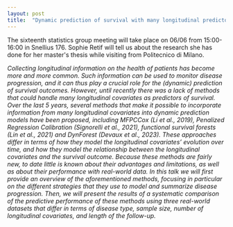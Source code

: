 ```yaml
---
layout: post
title:  "Dynamic prediction of survival with many longitudinal predictors: an empirical evaluation (Sophie Retif)"
---
```


The sixteenth statistics group meeting will take place on 06/06 from 15:00-16:00 in Snellius 176.
Sophie Retif will tell us about the research she has done for her master's thesis while visiting from Politecnico di Milano. 

<em>
Collecting longitudinal information on the health of patients has become more and more common. Such information can be used to monitor disease progression, and it can thus play a crucial role for the (dynamic) prediction of survival outcomes. However, until recently there was a lack of methods that could handle many longitudinal covariates as predictors of survival. Over the last 5 years, several methods that make it possible to incorporate information from many longitudinal covariates into dynamic prediction models have been proposed, including MFPCCox (Li et al., 2019), Penalized Regression Calibration (Signorelli et al., 2021), functional survival forests (Lin et al., 2021) and DynForest (Devaux et al., 2023). These approaches differ in terms of how they model the longitudinal covariates’ evolution over time, and how they model the relationship between the longitudinal covariates and the survival outcome. Because these methods are fairly new, to date little is known about their advantages and limitations, as well as about their performance with real-world data. In this talk we will first provide an overview of the aforementioned methods, focusing in particular on the different strategies that they use to model and summarize disease progression. Then, we will present the results of a systematic comparison of the predictive performance of these methods using three real-world datasets that differ in terms of disease type, sample size, number of longitudinal covariates, and length of the follow-up.
</em>
